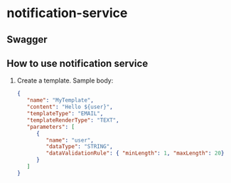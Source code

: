 # notification-service

## Swagger

## How to use notification service

1. Create a template.
   Sample body:
   ```json
   {
      "name": "MyTemplate",
      "content": "Hello ${user}",
      "templateType": "EMAIL",
      "templateRenderType": "TEXT",
      "parameters": [
         {
            "name": "user",
            "dataType": "STRING",
            "dataValidationRule": { "minLength": 1, "maxLength": 20}
         }
      ]
   }
   ```
